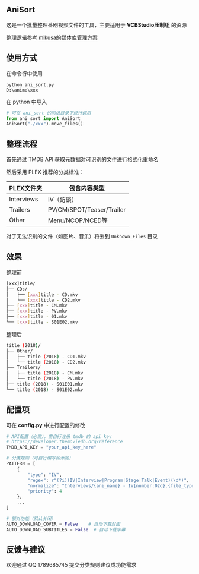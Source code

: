 ## AniSort

这是一个批量整理番剧视频文件的工具，主要适用于 **VCBStudio压制组** 的资源

整理逻辑参考 [mikusa的媒体库管理方案](https://www.himiku.com/archives/how-i-organize-my-animation-library.html)

## 使用方式

在命令行中使用
```
python ani_sort.py
D:\anime\xxx
```

在 python 中导入
```python
# 可在 ani_sort 的同级目录下进行调用
from ani_sort import AniSort
AniSort("./xxx").move_files()
```

## 整理流程

首先通过 TMDB API 获取元数据对可识别的文件进行格式化重命名

然后采用 PLEX 推荐的分类标准：

| PLEX文件夹  | 包含内容类型                  |
|------------|--------------------------------|
| Interviews | IV（访谈）                     |
| Trailers   | PV/CM/SPOT/Teaser/Trailer      |
| Other      | Menu/NCOP/NCED等               |

对于无法识别的文件（如图片、音乐）将丢到 `Unknown_Files` 目录

## 效果

整理前
```bash
[xxx]title/
├── CDs/
│   ├── [xxx]title - CD.mkv
│   └── [xxx]title - CD2.mkv
├── [xxx]title - CM.mkv
├── [xxx]title - PV.mkv
├── [xxx]title - 01.mkv
└── [xxx]title - S01E02.mkv
```

整理后
```bash
title (2018)/
├── Other/
│   ├── title (2018) - CD1.mkv
│   └── title (2018) - CD2.mkv
├── Trailers/
│   ├── title (2018) - CM.mkv
│   └── title (2018) - PV.mkv
├── title (2018) - S01E01.mkv
└── title (2018) - S01E02.mkv
```

## 配置项

可在 **config.py** 中进行配置的修改

```python
# API配置（必需），需自行注册 tmdb 的 api_key
# https://developer.themoviedb.org/reference
TMDB_API_KEY = "your_api_key_here" 

# 分类规则（可自行编写和添加）
PATTERN = [
    {
        "type": "IV",
        "regex": r"(?i)(IV|Interview|Program|Stage|Talk|Event)(\d*)",
        "normalize": "Interviews/{ani_name} - IV{number:02d}.{file_type}",
        "priority": 4
    },
    ...
]

# 额外功能（默认关闭）
AUTO_DOWNLOAD_COVER = False    # 自动下载封面
AUTO_DOWNLOAD_SUBTITLES = False  # 自动下载字幕
```

## 反馈与建议

欢迎通过 QQ 1789685745 提交分类规则建议或功能需求
